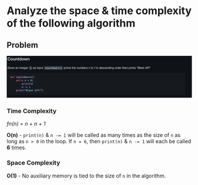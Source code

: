 # Analyze the space & time complexity of the following algorithm
## Problem

![Countdown](./images/Screenshot%202021-10-04%20at%2021.47.02.png)

### Time Complexity

*fn(n) = n + n + 1*

**O(n)** - `print(n)` & `n -= 1` will be called as many times as the size of `n` as long as `n > 0` in the loop. If `n = 6`, then `print(n)` & `n -= 1` will each be called **6** times.

### Space Complexity

**O(1)** - No auxiliary memory is tied to the size of `n` in the algorithm.